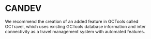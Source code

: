 # CANDEV
We recommend the creation of an added feature in GCTools called GCTravel, 
which uses existing GCTools database information and inter connectivity as a travel management system with automated features.
